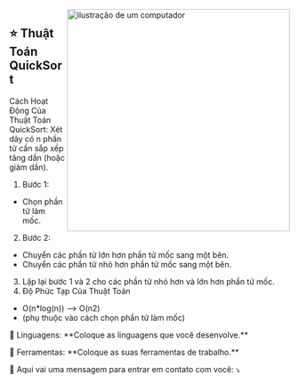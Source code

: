 <img src="https://raw.githubusercontent.com/MicaelliMedeiros/micaellimedeiros/master/image/computer-illustration.png" alt="ilustração de um computador" min-width="400px" max-width="400px" width="400px" align="right">

## ⭐ Thuật Toán QuickSort
Cách Hoạt Động Của Thuật Toán QuickSort:
Xét dãy có n phần tử cần sắp xếp tăng dần (hoặc giảm dần).
1. Bước 1: 
- Chọn phần tử làm mốc.
2. Bước 2: 
- Chuyển các phần tử lớn hơn phần tử mốc sang một bên.
- Chuyển các phần tử nhỏ hơn phần tử mốc sang một bên.
3. Lặp lại bước 1 và 2 cho các phần tử nhỏ hơn và lớn hơn phần tử mốc.
4. Độ Phức Tạp Của Thuật Toán
- O(n*log(n)) --> O(n2)
- (phụ thuộc vào cách chọn phần tử làm mốc)




<p align="left">
  🦄 Linguagens: **Coloque as linguagens que você desenvolve.**
</p>

<p align="left">
  💼 Ferramentas: **Coloque as suas ferramentas de trabalho.**
</p>

<p align="left">
  💌 Aqui vai uma mensagem para entrar em contato com você: ⤵️
</p>

